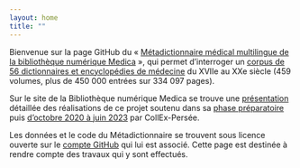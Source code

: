 ```yaml
---
layout: home
title: ""
---
```


Bienvenue sur la page GitHub du « [Métadictionnaire médical multilingue de la bibliothèque numérique Medica](https://www.biusante.parisdescartes.fr/histoire/medica/metadictionnaire/) », qui permet d’interroger un [corpus de 56 dictionnaires et encyclopédies de médecine](https://www.biusante.parisdescartes.fr/histoire/medica/corpus-metadictionnaire.php) du XVIIe au XXe siècle (459 volumes, plus de 450 000 entrées sur 334 097 pages).

Sur le site de la Bibliothèque numérique Medica se trouve une [présentation](https://www.biusante.parisdescartes.fr/histoire/medica/presentation-metadictionnaire.php) détaillée des réalisations de ce projet soutenu dans sa [phase préparatoire](https://www.collexpersee.eu/projet/metadictmedprojet/) puis [d’octobre 2020 à juin 2023](https://www.collexpersee.eu/projet/metadictionnaire-medical-multilingue/) par CollEx-Persée.

Les données et le code du Métadictionnaire se trouvent sous licence ouverte sur le [compte GitHub](https://github.com/biusante) qui lui est associé. Cette page est destinée à rendre compte des travaux qui y sont effectués.
